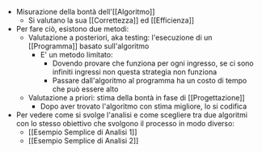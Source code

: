 - Misurazione della bontà dell'[[Algoritmo]]
	- Si valutano la sua [[Correttezza]] ed [[Efficienza]]
- Per fare ciò, esistono due metodi:
	- Valutazione a posteriori, aka testing: l'esecuzione di un [[Programma]] basato sull'algoritmo
		- E' un metodo limitato:
			- Dovendo provare che funziona per ogni ingresso, se ci sono infiniti ingressi non questa strategia non funziona
			- Passare dall'algoritmo al programma ha un costo di tempo che può essere alto
	- Valutazione a priori: stima della bontà in fase di [[Progettazione]]
		- Dopo aver trovato l'algoritmo con stima migliore, lo si codifica
- Per vedere come si svolge l'analisi e come scegliere tra due algoritmi con lo stesso obiettivo che svolgono il processo in modo diverso:
	- [[Esempio Semplice di Analisi 1]]
	- [[Esempio Semplice di Analisi 2]]